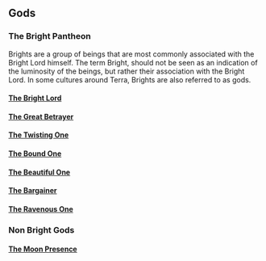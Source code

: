 ## Gods

### The Bright Pantheon

Brights are a group of beings that are most commonly associated with the Bright Lord himself. The term Bright, should not be seen as an indication of the luminosity of the beings, but rather their association with the Bright Lord. In some cultures around Terra, Brights are also referred to as gods.

#### [The Bright Lord](Brights/TheBrightLord.md)

#### [The Great Betrayer](Brights/TheGreatBetrayer.md)

#### [The Twisting One](Brights/TheTwistingOne.md)

#### [The Bound One](Brights/TheBoundOne.md)

#### [The Beautiful One](Brights/TheBeatifulOne.md)

#### [The Bargainer](Brights/TheBargainer.md)

#### [The Ravenous One](Brights/TheRavenousOne.md)

### Non Bright Gods

#### [The Moon Presence](NonBrights/TheMoonPresence.md)
